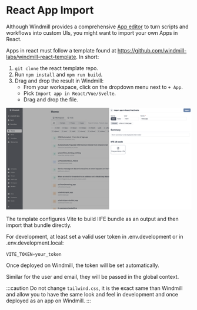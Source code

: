 # React App Import

Although Windmill provides a comprehensive [App editor](../getting_started/7_apps_quickstart/index.md) to turn scripts and workflows into custom UIs, you might want to import your own Apps in React.

Apps in react must follow a template found at https://github.com/windmill-labs/windmill-react-template. In short:
1. `git clone` the react template repo.
2. Run `npm install` and `npm run build`.
3. Drag and drop the result in Windmill:
    - From your workspace, click on the dropdown menu next to `+ App`.
    - Pick `Import app in React/Vue/Svelte`.
    - Drag and drop the file.

![Import in React/Vue/Svelte](./import_react_vue_svelte.png)

The template configures Vite to build IIFE bundle as an output and then import that bundle directly.

For development, at least set a valid user token in .env.development or in .env.development.local:
```js
VITE_TOKEN=your_token
```

Once deployed on Windmill, the token will be set automatically.

Similar for the user and email, they will be passed in the global context.

:::caution
Do not change `tailwind.css`, it is the exact same than Windmill and allow you to have the same look and feel in development and once deployed as an app on Windmill.
:::